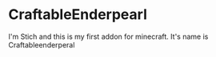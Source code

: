 CraftableEnderpearl
===================

I'm Stich and this is my first addon for minecraft. It's name is Craftableenderperal
